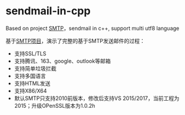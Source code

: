 # sendmail-in-cpp

Based on project [SMTP](https://www.codeproject.com/Articles/98355/SMTP-Client-with-SSL-TLS)，sendmail in c++, support multi utf8 language

基于[SMTP项目](https://www.codeproject.com/Articles/98355/SMTP-Client-with-SSL-TLS)，演示了完整的基于SMTP发送邮件的过程：
* 支持SSL/TLS
* 支持腾讯、163、google、outlook等邮箱
* 支持简单垃圾拦截
* 支持多国语言
* 支持HTML发送
* 支持X86/X64
* 默认SMTP只支持2010前版本，修改后支持VS 2015/2017，当前工程为2015；升级OPenSSL版本为1.0.2h
